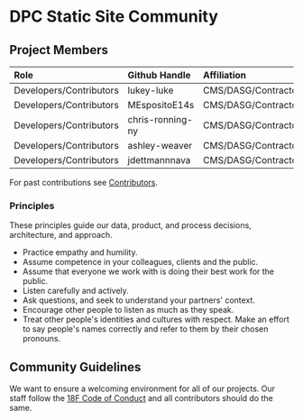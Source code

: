 # DPC Static Site Community

## Project Members

| Role | Github Handle | Affiliation |
| :----- | :------ | :------------- |
| Developers/Contributors | lukey-luke | CMS/DASG/Contractor  |
| Developers/Contributors | MEspositoE14s | CMS/DASG/Contractor  |
| Developers/Contributors | chris-ronning-ny | CMS/DASG/Contractor  |
| Developers/Contributors | ashley-weaver | CMS/DASG/Contractor  |
| Developers/Contributors | jdettmannnava | CMS/DASG/Contractor  |

For past contributions see [Contributors](https://github.com/CMSgov/dpc-static-site/graphs/contributors).

### Principles

These principles guide our data, product, and process decisions, architecture, and approach.

- Practice empathy and humility.
- Assume competence in your colleagues, clients and the public.
- Assume that everyone we work with is doing their best work for the public.
- Listen carefully and actively.
- Ask questions, and seek to understand your partners&#39; context.
- Encourage other people to listen as much as they speak.
- Treat other people&#39;s identities and cultures with respect. Make an effort to say people&#39;s names correctly and refer to them by their chosen pronouns.

## Community Guidelines

We want to ensure a welcoming environment for all of our projects. Our staff follow the [18F Code of Conduct](https://github.com/CDCgov/code-of-conduct/blob/master/code-of-conduct.md) and all contributors should do the same.
